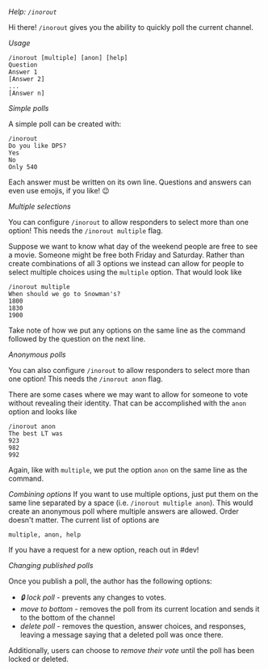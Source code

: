 *Help: `/inorout`*

Hi there! `/inorout` gives you the ability to quickly poll the current channel.

*Usage*

```
/inorout [multiple] [anon] [help]
Question
Answer 1
[Answer 2]
...
[Answer n]
```

*Simple polls*

A simple poll can be created with:

```
/inorout
Do you like DPS?
Yes
No
Only 540
```

Each answer must be written on its own line. Questions and answers can even use emojis,
if you like! :wink:

*Multiple selections*

You can configure `/inorout` to allow responders to select more than one option! This
needs the `/inorout multiple` flag.

Suppose we want to know what day of the weekend people are free to see a movie. Someone
might be free both Friday and Saturday. Rather than create combinations of all 3 options
we instead can allow for people to select multiple choices using the `multiple` option.
That would look like
```
/inorout multiple
When should we go to Snowman's?
1800
1830
1900
```
Take note of how we put any options on the same line as the command followed by the
question on the next line.

*Anonymous polls*

You can also configure `/inorout` to allow responders to select more than one option!
This needs the `/inorout anon` flag.

There are some cases where we may want to allow for someone to vote without revealing
their identity. That can be accomplished with the `anon` option and looks like
```
/inorout anon
The best LT was
923
982
992
```
Again, like with `multiple`, we put the option `anon` on the same line as the command.

*Combining options*
If you want to use multiple options, just put them on the same line separated by a space
(i.e. `/inorout multiple anon`). This would create an anonymous poll where multiple
answers are allowed. Order doesn't matter. The current list of options are
```
multiple, anon, help
```
If you have a request for a new option, reach out in #dev!

*Changing published polls*

Once you publish a poll, the author has the following options: 
* *:lock: lock poll* - prevents any changes to votes.
* *move to bottom* - removes the poll from its current location and sends it to the
bottom of the channel
* *delete poll* - removes the question, answer choices, and responses, leaving a message
saying that a deleted poll was once there.

Additionally, users can choose to *remove their vote* until the poll has been locked or
deleted.
